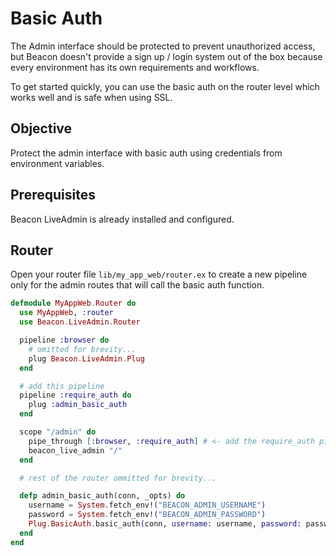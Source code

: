 # Basic Auth

The Admin interface should be protected to prevent unauthorized access,
but Beacon doesn't provide a sign up / login system out of the box because every
environment has its own requirements and workflows.

To get started quickly, you can use the basic auth on the router level which
works well and is safe when using SSL.

## Objective

Protect the admin interface with basic auth using credentials from environment variables.

## Prerequisites

Beacon LiveAdmin is already installed and configured.

## Router

Open your router file `lib/my_app_web/router.ex` to  create a new pipeline only for the admin routes that will call the basic auth function.

```elixir
defmodule MyAppWeb.Router do
  use MyAppWeb, :router
  use Beacon.LiveAdmin.Router

  pipeline :browser do
    # omitted for brevity...
    plug Beacon.LiveAdmin.Plug
  end

  # add this pipeline
  pipeline :require_auth do
    plug :admin_basic_auth
  end

  scope "/admin" do
    pipe_through [:browser, :require_auth] # <- add the require_auth pipeline
    beacon_live_admin "/"
  end

  # rest of the router ommitted for brevity...

  defp admin_basic_auth(conn, _opts) do
    username = System.fetch_env!("BEACON_ADMIN_USERNAME")
    password = System.fetch_env!("BEACON_ADMIN_PASSWORD")
    Plug.BasicAuth.basic_auth(conn, username: username, password: password)
  end
end
```